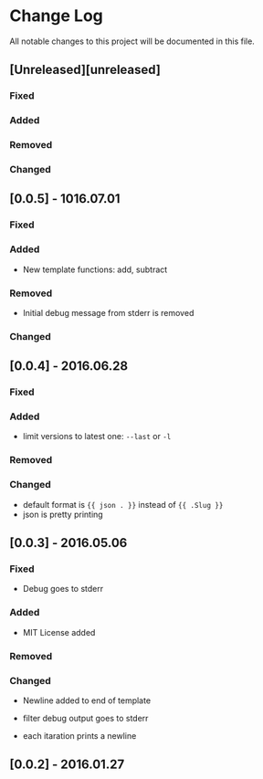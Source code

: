 # Change Log
All notable changes to this project will be documented in this file.

## [Unreleased][unreleased]
### Fixed

### Added

### Removed

### Changed

## [0.0.5] - 1016.07.01
### Fixed

### Added
- New template functions: add, subtract

### Removed
- Initial debug message from stderr is removed

### Changed

## [0.0.4] - 2016.06.28

### Fixed

### Added
- limit versions to latest one: `--last` or `-l`

### Removed

### Changed
- default format is `{{ json . }}` instead of `{{ .Slug }}`
- json is pretty printing

## [0.0.3] - 2016.05.06
### Fixed
- Debug goes to stderr

### Added
- MIT License added

### Removed

### Changed
- Newline added to end of template

- filter debug output goes to stderr
- each itaration prints a newline

## [0.0.2] - 2016.01.27
